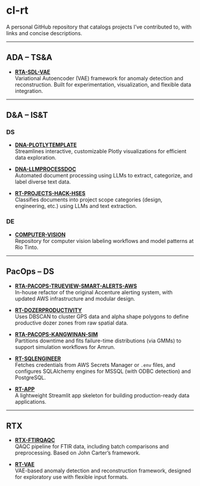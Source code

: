 # cl-rt

A personal GitHub repository that catalogs projects I’ve contributed to, with links and concise descriptions.

---

## ADA – TS&A

- **[RTA-SDL-VAE](https://github.com/rio-tinto/RTA-SDL-VAE)**  
  Variational Autoencoder (VAE) framework for anomaly detection and reconstruction. Built for experimentation, visualization, and flexible data integration.

---

## D&A – IS&T

### DS

- **[DNA-PLOTLYTEMPLATE](https://github.com/rio-tinto/dna-plotlytemplate)**  
  Streamlines interactive, customizable Plotly visualizations for efficient data exploration.

- **[DNA-LLMPROCESSDOC](https://github.com/rio-tinto/dna-llmprocessdoc)**  
  Automated document processing using LLMs to extract, categorize, and label diverse text data.

- **[RT-PROJECTS-HACK-HSES](https://github.com/rio-tinto/rt-projects-hack-hses)**  
  Classifies documents into project scope categories (design, engineering, etc.) using LLMs and text extraction.

### DE

- **[COMPUTER-VISION](https://github.com/rio-tinto/computer-vision)**  
  Repository for computer vision labeling workflows and model patterns at Rio Tinto.

---

## PacOps – DS

- **[RTA-PACOPS-TRUEVIEW-SMART-ALERTS-AWS](https://github.com/rio-tinto/RTA-PacOps-TrueView-Smart-Alerts-AWS)**  
  In-house refactor of the original Accenture alerting system, with updated AWS infrastructure and modular design.

- **[RT-DOZERPRODUCTIVITY](https://github.com/rio-tinto/rt-dozerproductivity)**  
  Uses DBSCAN to cluster GPS data and alpha shape polygons to define productive dozer zones from raw spatial data.

- **[RTA-PACOPS-KANGWINAN-SIM](https://github.com/rio-tinto/rta-pacops-kangwinan-sim)**  
  Partitions downtime and fits failure-time distributions (via GMMs) to support simulation workflows for Amrun.

- **[RT-SQLENGINEER](https://github.com/rio-tinto/rt-sqlengineer)**  
  Fetches credentials from AWS Secrets Manager or `.env` files, and configures SQLAlchemy engines for MSSQL (with ODBC detection) and PostgreSQL.

- **[RT-APP](https://github.com/rio-tinto/rt-app)**  
  A lightweight Streamlit app skeleton for building production-ready data applications.

---

## RTX

- **[RTX-FTIRQAQC](https://github.com/rio-tinto/RTX-FTIR)**  
  QAQC pipeline for FTIR data, including batch comparisons and preprocessing. Based on John Carter’s framework.

- **[RT-VAE](https://github.com/rio-tinto/rt-vae)**  
  VAE-based anomaly detection and reconstruction framework, designed for exploratory use with flexible input formats.

